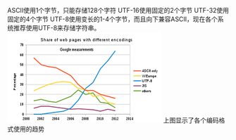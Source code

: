 ASCII使用1个字节，只能存储128个字符
UTF-16使用固定的2个字节
UTF-32使用固定的4个字节
UTF-8使用变长的1-4个字节，而且向下兼容ASCII，现在各个系统推荐使用UTF-8来存储字符串。
![](/pythonwebdata/images/Utf8webgrowth.svg.png)
上图显示了各个编码格式使用的趋势